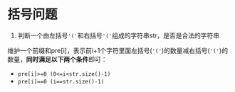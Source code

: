 # 括号问题
1. 判断一个由左括号`'('`和右括号`'('`组成的字符串str，是否是合法的字符串

维护一个前缀和pre[i]，表示前i+1个字符里面左括号(`'('`)的数量减右括号(`'('`)的数量，**同时满足以下两个条件**即可：
- `pre[i]>=0 (0<=i<str.size()-1)`
- `pre[i]==0 (i==str.size()-1)`
